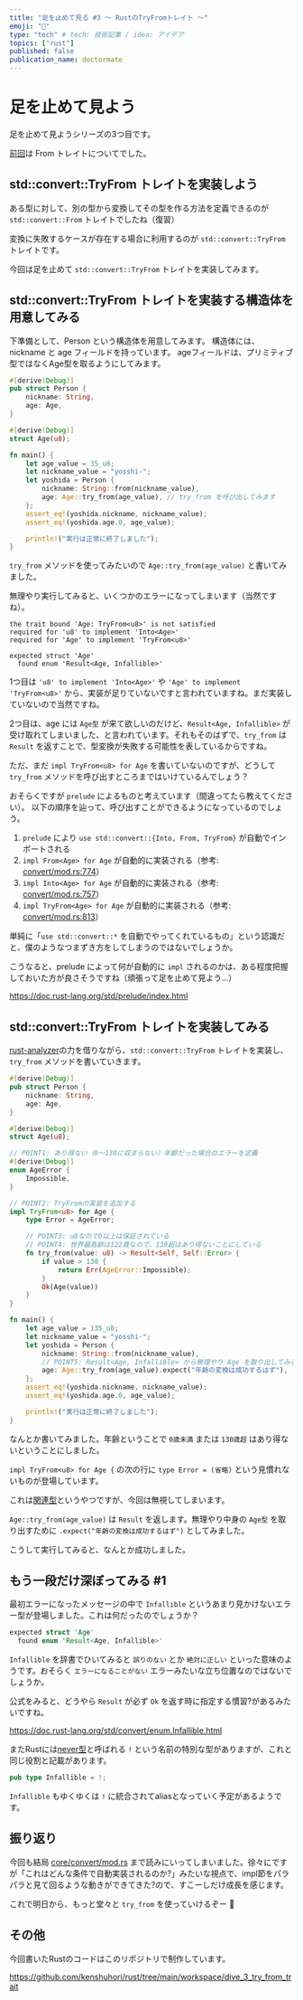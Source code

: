```yaml
---
title: "足を止めて見る #3 〜 RustのTryFromトレイト 〜"
emoji: "🚶"
type: "tech" # tech: 技術記事 / idea: アイデア
topics: ["rust"]
published: false
publication_name: doctormate
---
```


# 足を止めて見よう

足を止めて見ようシリーズの3つ目です。

[前回](https://zenn.dev/doctormate/articles/dive_2_from_trait)は From トレイトについてでした。

## std::convert::TryFrom トレイトを実装しよう

ある型に対して、別の型から変換してその型を作る方法を定義できるのが `std::convert::From` トレイトでしたね（復習）

変換に失敗するケースが存在する場合に利用するのが `std::convert::TryFrom` トレイトです。

今回は足を止めて `std::convert::TryFrom` トレイトを実装してみます。

## std::convert::TryFrom トレイトを実装する構造体を用意してみる

下準備として、Person という構造体を用意してみます。
構造体には、nickname と age フィールドを持っています。
ageフィールドは、プリミティブ型ではなくAge型を取るようにしてみます。


```rust
#[derive(Debug)]
pub struct Person {
    nickname: String,
    age: Age,
}

#[derive(Debug)]
struct Age(u8);

fn main() {
    let age_value = 35_u8;
    let nickname_value = "yosshi-";
    let yoshida = Person {
        nickname: String::from(nickname_value),
        age: Age::try_from(age_value), // try_from を呼び出してみます
    };
    assert_eq!(yoshida.nickname, nickname_value);
    assert_eq!(yoshida.age.0, age_value);

    println!("実行は正常に終了しました");
}
```

`try_from` メソッドを使ってみたいので `Age::try_from(age_value)` と書いてみました。

無理やり実行してみると、いくつかのエラーになってしまいます（当然ですね）。

```shell
the trait bound 'Age: TryFrom<u8>' is not satisfied
required for 'u8' to implement 'Into<Age>'
required for 'Age' to implement 'TryFrom<u8>'

expected struct 'Age'
  found enum 'Result<Age, Infallible>'
```

1つ目は `'u8' to implement 'Into<Age>'` や `'Age' to implement 'TryFrom<u8>'` から、実装が足りていないですと言われていますね。まだ実装していないので当然ですね。

2つ目は、age には `Age型` が来て欲しいのだけど、`Result<Age, Infallible>` が受け取れてしまいました、と言われています。それもそのはずで、`try_from` は `Result` を返すことで、型変換が失敗する可能性を表しているからですね。

ただ、まだ `impl TryFrom<u8> for Age` を書いていないのですが、どうして `try_from` メソッドを呼び出すところまではいけているんでしょう？

おそらくですが `prelude` によるものと考えています（間違ってたら教えてください）。
以下の順序を辿って、呼び出すことができるようになっているのでしょう。

1. `prelude` により `use std::convert::{Into, From, TryFrom}` が自動でインポートされる
2. `impl From<Age> for Age` が自動的に実装される（参考: [convert/mod.rs:774](https://doc.rust-lang.org/src/core/convert/mod.rs.html#774)）
3. `impl Into<Age> for Age` が自動的に実装される（参考: [convert/mod.rs:757](https://doc.rust-lang.org/src/core/convert/mod.rs.html#757)）
4. `impl TryFrom<Age> for Age` が自動的に実装される（参考: [convert/mod.rs:813](https://doc.rust-lang.org/src/core/convert/mod.rs.html#813)）

単純に「`use std::convert::*` を自動でやってくれているもの」という認識だと、僕のようなつまずき方をしてしまうのではないでしょうか。

こうなると、prelude によって何が自動的に `impl` されるのかは、ある程度把握しておいた方が良さそうですね（頑張って足を止めて見よう...）

https://doc.rust-lang.org/std/prelude/index.html


## std::convert::TryFrom トレイトを実装してみる

[rust-analyzer](https://github.com/rust-lang/rust-analyzer)の力を借りながら、`std::convert::TryFrom` トレイトを実装し、`try_from` メソッドを書いていきます。

```rust
#[derive(Debug)]
pub struct Person {
    nickname: String,
    age: Age,
}

#[derive(Debug)]
struct Age(u8);

// POINT1: あり得ない（0〜130に収まらない）年齢だった場合のエラーを定義
#[derive(Debug)]
enum AgeError {
    Impossible,
}

// POINT2: TryFromの実装を追加する
impl TryFrom<u8> for Age {
    type Error = AgeError;

    // POINT3: u8なので0以上は保証されている
    // POINT4: 世界最高齢は122歳なので、130超はあり得ないことにしている
    fn try_from(value: u8) -> Result<Self, Self::Error> {
        if value > 130 {
            return Err(AgeError::Impossible);
        }
        Ok(Age(value))
    }
}

fn main() {
    let age_value = 135_u8;
    let nickname_value = "yosshi-";
    let yoshida = Person {
        nickname: String::from(nickname_value),
        // POINT5: Result<Age, Infallible> から無理やり Age を取り出してみる
        age: Age::try_from(age_value).expect("年齢の変換は成功するはず"),
    };
    assert_eq!(yoshida.nickname, nickname_value);
    assert_eq!(yoshida.age.0, age_value);

    println!("実行は正常に終了しました");
}
```

なんとか書いてみました。年齢ということで `0歳未満` または `130歳超` はあり得ないということにしました。

`impl TryFrom<u8> for Age {` の次の行に `type Error = (省略)` という見慣れないものが登場しています。

これは[関連型](https://doc.rust-jp.rs/rust-by-example-ja/generics/assoc_items/types.html)というやつですが、今回は無視してしまいます。

`Age::try_from(age_value)` は `Result` を返します。無理やり中身の `Age型` を取り出すために `.expect("年齢の変換は成功するはず")` としてみました。

こうして実行してみると、なんとか成功しました。

## もう一段だけ深ぼってみる #1

最初エラーになったメッセージの中で `Infallible` というあまり見かけないエラー型が登場しました。これは何だったのでしょうか？

```rust
expected struct 'Age'
  found enum 'Result<Age, Infallible>'
```

`Infallible` を辞書でひいてみると `誤りのない` とか `絶対に正しい` といった意味のようです。おそらく `エラーになることがない` エラーみたいな立ち位置なのではないでしょうか。

公式をみると、どうやら `Result` が必ず `Ok` を返す時に指定する慣習?があるみたいですね。

https://doc.rust-lang.org/std/convert/enum.Infallible.html

またRustには[never型](https://doc.rust-jp.rs/book-ja/ch19-04-advanced-types.html#never%E5%9E%8B%E3%81%AF%E7%B5%B6%E5%AF%BE%E3%81%AB%E8%BF%94%E3%82%89%E3%81%AA%E3%81%84)と呼ばれる `!` という名前の特別な型がありますが、これと同じ役割と記載があります。

```rust
pub type Infallible = !;
```

`Infallible` もゆくゆくは `!` に統合されてaliasとなっていく予定があるようです。


## 振り返り

今回も結局 [core/convert/mod.rs](https://doc.rust-lang.org/src/core/convert/mod.rs.html) まで読みにいってしまいました。徐々にですが「これはどんな条件で自動実装されるのか?」みたいな視点で、impl節をパラパラと見て回るような動きができてきた?ので、すこーしだけ成長を感じます。

これで明日から、もっと堂々と `try_from` を使っていけるぞー 🙌

## その他

今回書いたRustのコードはこのリポジトリで制作しています。

https://github.com/kenshuhori/rust/tree/main/workspace/dive_3_try_from_trait

